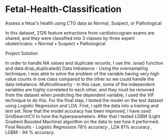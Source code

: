 # Fetal-Health-Classification
Assess a fetus's health using CTG data as Normal, Suspect, or Pathological

In this dataset, 2126 feature extractions from cardiotocogram exams are shared, and they were classified into 3 classes by three expert obstetricians: • Normal • Suspect • Pathological

Project Solution

In order to handle NA values and duplicate records, I use the .isna() function and data.drop_duplicated()
Data Imbalance - Using the oversampling technique, I was able to solve the problem of the variable having very high value counts in one class compared to the other so we could handle the data imbalance.
Multicollinearity - In this case, some of the independent variables are highly correlated to each other, and they must be removed from the dataset when predicting the dependent variable, I used the VIF technique to do this.
For the final step, I tested the model on the test dataset using Logistic Regression and LDA. First, I split the data into a training and test set. Now that the model accuracy has been improved, I have used GridSearchCV to tune the hyperparameters. After that I tested LGBM (Light Gradient Boosted Machine) algorithm on the data to see how it performed. Final Results - Logistic Regression 78% accuracy , LDA 81% accuracy , LGBM - 94 % accuracy.

